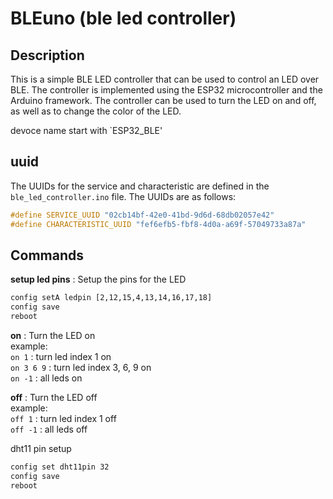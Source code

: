 # BLEuno (ble led controller)

## Description
This is a simple BLE LED controller that can be used to control an LED over BLE. The controller is implemented using the ESP32 microcontroller and the Arduino framework. The controller can be used to turn the LED on and off, as well as to change the color of the LED.

devoce name start with `ESP32_BLE'  


## uuid

The UUIDs for the service and characteristic are defined in the `ble_led_controller.ino` file. The UUIDs are as follows:
```cpp
#define SERVICE_UUID "02cb14bf-42e0-41bd-9d6d-68db02057e42"
#define CHARACTERISTIC_UUID "fef6efb5-fbf8-4d0a-a69f-57049733a87a"
```

## Commands

**setup led pins** : Setup the pins for the LED  

```txt
config setA ledpin [2,12,15,4,13,14,16,17,18] 
config save
reboot
```

**on** : Turn the LED on   
example:    
`on 1` : turn led index 1 on  
`on 3 6 9` : turn led index 3, 6, 9 on  
`on -1` : all leds on  

**off** : Turn the LED off  
example:  
`off 1` : turn led index 1 off  
`off -1` : all leds off  


dht11 pin setup
```txt
config set dht11pin 32
config save
reboot
```

